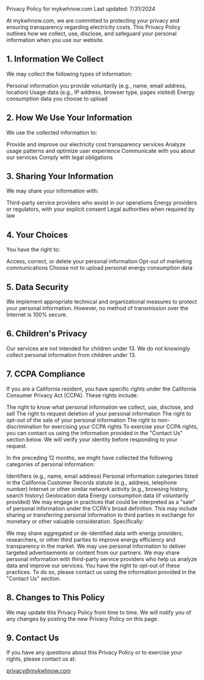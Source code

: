 Privacy Policy for mykwhnow.com
Last updated: 7/31/2024

At mykwhnow.com, we are committed to protecting your privacy and ensuring transparency regarding electricity costs. This Privacy Policy outlines how we collect, use, disclose, and safeguard your personal information when you use our website.


## 1. Information We Collect
We may collect the following types of information:

Personal information you provide voluntarily (e.g., name, email address, location)
Usage data (e.g., IP address, browser type, pages visited)
Energy consumption data you choose to upload


## 2. How We Use Your Information
We use the collected information to:

Provide and improve our electricity cost transparency services
Analyze usage patterns and optimize user experience
Communicate with you about our services
Comply with legal obligations


## 3. Sharing Your Information
We may share your information with:

Third-party service providers who assist in our operations
Energy providers or regulators, with your explicit consent
Legal authorities when required by law


## 4. Your Choices
You have the right to:

Access, correct, or delete your personal information
Opt-out of marketing communications
Choose not to upload personal energy consumption data


## 5. Data Security
We implement appropriate technical and organizational measures to protect your personal information. However, no method of transmission over the Internet is 100% secure.


## 6. Children's Privacy
Our services are not intended for children under 13. We do not knowingly collect personal information from children under 13.


## 7. CCPA Compliance
If you are a California resident, you have specific rights under the California Consumer Privacy Act (CCPA). These rights include:

The right to know what personal information we collect, use, disclose, and sell
The right to request deletion of your personal information
The right to opt-out of the sale of your personal information
The right to non-discrimination for exercising your CCPA rights
To exercise your CCPA rights, you can contact us using the information provided in the "Contact Us" section below. We will verify your identity before responding to your request.

In the preceding 12 months, we might have collected the following categories of personal information:

Identifiers (e.g., name, email address)
Personal information categories listed in the California Customer Records statute (e.g., address, telephone number)
Internet or other similar network activity (e.g., browsing history, search history)
Geolocation data
Energy consumption data (if voluntarily provided)
We may engage in practices that could be interpreted as a "sale" of personal information under the CCPA's broad definition. This may include sharing or transferring personal information to third parties in exchange for monetary or other valuable consideration. Specifically:

We may share aggregated or de-identified data with energy providers, researchers, or other third parties to improve energy efficiency and transparency in the market.
We may use personal information to deliver targeted advertisements or content from our partners.
We may share personal information with third-party service providers who help us analyze data and improve our services.
You have the right to opt-out of these practices. To do so, please contact us using the information provided in the "Contact Us" section.


## 8. Changes to This Policy
We may update this Privacy Policy from time to time. We will notify you of any changes by posting the new Privacy Policy on this page.


## 9. Contact Us
If you have any questions about this Privacy Policy or to exercise your rights, please contact us at:

privacy@mykwhnow.com

